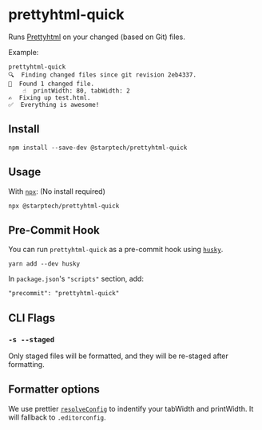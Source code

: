 # prettyhtml-quick

Runs [Prettyhtml](https://github.com/Prettyhtml/prettyhtml) on your changed (based on Git) files.

Example:
```
prettyhtml-quick
🔍  Finding changed files since git revision 2eb4337.
🎯  Found 1 changed file.
    ☝  printWidth: 80, tabWidth: 2
✍️  Fixing up test.html.
✅  Everything is awesome!
```

## Install

```shellsession
npm install --save-dev @starptech/prettyhtml-quick
```

## Usage

With [`npx`](https://npm.im/npx): (No install required)

```shellsession
npx @starptech/prettyhtml-quick
```

## Pre-Commit Hook

You can run `prettyhtml-quick` as a pre-commit hook using [`husky`](https://github.com/typicode/husky).

```shellstream
yarn add --dev husky
```

In `package.json`'s `"scripts"` section, add:

```
"precommit": "prettyhtml-quick"
```

## CLI Flags

### `-s --staged`

Only staged files will be formatted, and they will be re-staged after formatting.

## Formatter options

We use prettier [`resolveConfig`](https://prettier.io/docs/en/api.html#prettierresolveconfigfilepath-options) to indentify your tabWidth and printWidth. It will fallback to `.editorconfig`.

